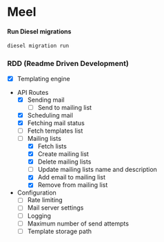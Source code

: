 # Meel

#### Run Diesel migrations

```bash
diesel migration run
```

### RDD (Readme Driven Development)

- [x] Templating engine
- API Routes
    - [x] Sending mail
        - [ ] Send to mailing list
    - [x] Scheduling mail
    - [x] Fetching mail status
    - [ ] Fetch templates list
    - [ ] Mailing lists
        - [x] Fetch lists
        - [x] Create mailing list
        - [x] Delete mailing lists
        - [ ] Update mailing lists name and description
        - [x] Add email to mailing list
        - [x] Remove from mailing list
- Configuration
    - [ ] Rate limiting
    - [ ] Mail server settings
    - [ ] Logging
    - [ ] Maximum number of send attempts
    - [ ] Template storage path
